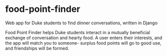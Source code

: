 # food-point-finder
Web app for Duke students to find dinner conversations, written in Django 

Food Point Finder helps Duke students interact in a mutually beneficial exchange of conversation and hearty food. 
A user enters their interests, and the app will match you to someone- surplus food points will go to good use, and friendships will 
be formed. 
